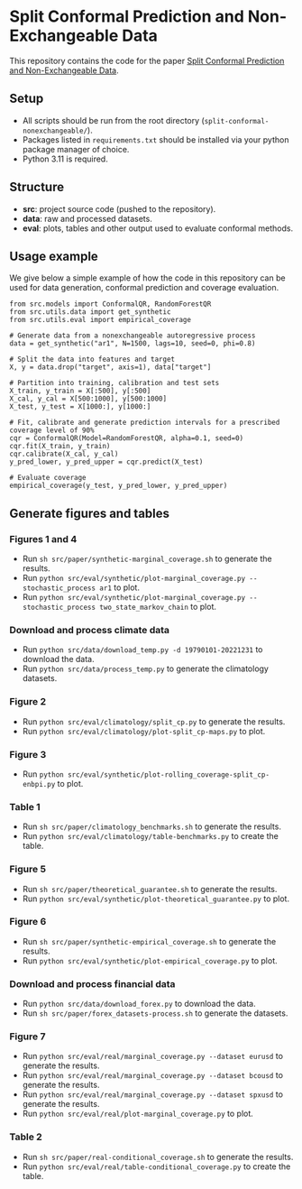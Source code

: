# Split Conformal Prediction and Non-Exchangeable Data

This repository contains the code for the paper [Split Conformal Prediction and Non-Exchangeable Data](https://jmlr.org/papers/v25/23-1553.html).

## Setup

- All scripts should be run from the root directory (`split-conformal-nonexchangeable/`).
- Packages listed in `requirements.txt` should be installed via your python package manager of choice.
- Python 3.11 is required.

## Structure

- **src**: project source code (pushed to the repository).
- **data**: raw and processed datasets.
- **eval**: plots, tables and other output used to evaluate conformal methods.

## Usage example

We give below a simple example of how the code in this repository can be used for data generation, conformal prediction and coverage evaluation.

```
from src.models import ConformalQR, RandomForestQR
from src.utils.data import get_synthetic
from src.utils.eval import empirical_coverage

# Generate data from a nonexchangeable autoregressive process
data = get_synthetic("ar1", N=1500, lags=10, seed=0, phi=0.8)

# Split the data into features and target
X, y = data.drop("target", axis=1), data["target"]

# Partition into training, calibration and test sets
X_train, y_train = X[:500], y[:500]
X_cal, y_cal = X[500:1000], y[500:1000]
X_test, y_test = X[1000:], y[1000:]

# Fit, calibrate and generate prediction intervals for a prescribed coverage level of 90%
cqr = ConformalQR(Model=RandomForestQR, alpha=0.1, seed=0)
cqr.fit(X_train, y_train)
cqr.calibrate(X_cal, y_cal)
y_pred_lower, y_pred_upper = cqr.predict(X_test)

# Evaluate coverage
empirical_coverage(y_test, y_pred_lower, y_pred_upper)
```

## Generate figures and tables

### Figures 1 and 4

- Run `sh src/paper/synthetic-marginal_coverage.sh` to generate the results.
- Run `python src/eval/synthetic/plot-marginal_coverage.py --stochastic_process ar1` to plot.
- Run `python src/eval/synthetic/plot-marginal_coverage.py --stochastic_process two_state_markov_chain` to plot.

### Download and process climate data
- Run `python src/data/download_temp.py -d 19790101-20221231` to download the data.
- Run `python src/data/process_temp.py` to generate the climatology datasets.

### Figure 2
- Run `python src/eval/climatology/split_cp.py` to generate the results.
- Run `python src/eval/climatology/plot-split_cp-maps.py` to plot.

### Figure 3
- Run `python src/eval/synthetic/plot-rolling_coverage-split_cp-enbpi.py` to plot.

### Table 1
- Run `sh src/paper/climatology_benchmarks.sh` to generate the results.
- Run `python src/eval/climatology/table-benchmarks.py` to create the table.

### Figure 5

- Run `sh src/paper/theoretical_guarantee.sh` to generate the results.
- Run `python src/eval/synthetic/plot-theoretical_guarantee.py` to plot.

### Figure 6

- Run `sh src/paper/synthetic-empirical_coverage.sh` to generate the results.
- Run `python src/eval/synthetic/plot-empirical_coverage.py` to plot.

### Download and process financial data

- Run `python src/data/download_forex.py` to download the data.
- Run `sh src/paper/forex_datasets-process.sh` to generate the datasets.

### Figure 7

- Run `python src/eval/real/marginal_coverage.py --dataset eurusd` to generate the results.
- Run `python src/eval/real/marginal_coverage.py --dataset bcousd` to generate the results.
- Run `python src/eval/real/marginal_coverage.py --dataset spxusd` to generate the results.
- Run `python src/eval/real/plot-marginal_coverage.py` to plot.

### Table 2

- Run `sh src/paper/real-conditional_coverage.sh` to generate the results.
- Run `python src/eval/real/table-conditional_coverage.py` to create the table.
